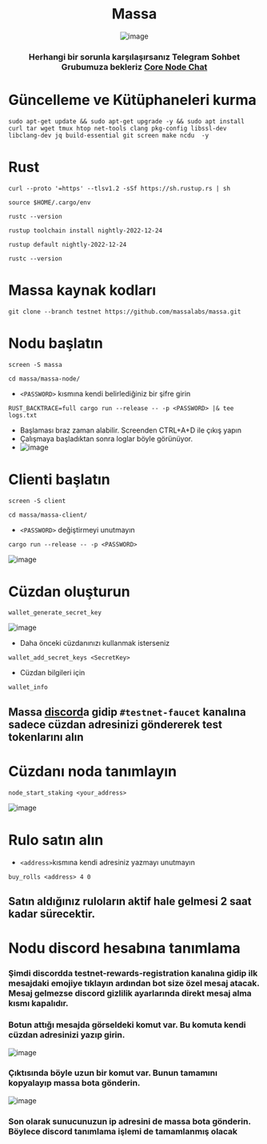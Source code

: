 <h1 align="center"> Massa </h1>
<div align="center">


  ![image](https://user-images.githubusercontent.com/108215275/222922517-cceadc51-a833-409d-8b70-386c360fe83c.png)


<h3>
  
Herhangi bir sorunla karşılaşırsanız Telegram Sohbet Grubumuza bekleriz [Core Node Chat](https://t.me/corenodechat)
  
</h3>
  
</div>



# Güncelleme ve Kütüphaneleri kurma
```
sudo apt-get update && sudo apt-get upgrade -y && sudo apt install curl tar wget tmux htop net-tools clang pkg-config libssl-dev libclang-dev jq build-essential git screen make ncdu  -y 
```
# Rust
```
curl --proto '=https' --tlsv1.2 -sSf https://sh.rustup.rs | sh
```
```
source $HOME/.cargo/env
```
```
rustc --version
```
```
rustup toolchain install nightly-2022-12-24
```
```
rustup default nightly-2022-12-24
```
```
rustc --version
```


# Massa kaynak kodları
```
git clone --branch testnet https://github.com/massalabs/massa.git
```

# Nodu başlatın
```
screen -S massa
```
```
cd massa/massa-node/
```
* `<PASSWORD>` kısmına kendi belirlediğiniz bir şifre girin
```
RUST_BACKTRACE=full cargo run --release -- -p <PASSWORD> |& tee logs.txt
```
* Başlaması braz zaman alabilir. Screenden CTRL+A+D ile çıkış yapın
* Çalışmaya başladıktan sonra loglar böyle görünüyor.
* ![image](https://user-images.githubusercontent.com/108215275/222924547-ab227a22-28d0-44ad-90d9-8c978279cf32.png)


# Clienti başlatın
```
screen -S client
```
```
cd massa/massa-client/
```
* `<PASSWORD>` değiştirmeyi unutmayın
```
cargo run --release -- -p <PASSWORD>
```
![image](https://user-images.githubusercontent.com/108215275/222924765-adc346c6-16df-428c-a579-39820d308629.png)

# Cüzdan oluşturun
```
wallet_generate_secret_key
```
![image](https://user-images.githubusercontent.com/108215275/222924877-35186a65-be60-40b0-9172-0ba9ce647e14.png)
* Daha önceki cüzdanınızı kullanmak isterseniz
```
wallet_add_secret_keys <SecretKey>
```
* Cüzdan bilgileri için
```
wallet_info
```
## Massa [discord](https://discord.gg/massa)a gidip `#testnet-faucet` kanalına sadece cüzdan adresinizi göndererek test tokenlarını alın

# Cüzdanı noda tanımlayın
```
node_start_staking <your_address>
```
![image](https://user-images.githubusercontent.com/108215275/222925056-4db91d2d-60f0-4074-89ca-5971d160800b.png)
# Rulo satın alın
* `<address>`kısmına kendi adresiniz yazmayı unutmayın
```
buy_rolls <address> 4 0
```
## Satın aldığınız ruloların aktif hale gelmesi 2 saat kadar sürecektir.

# Nodu discord hesabına tanımlama
### Şimdi discordda testnet-rewards-registration kanalına gidip ilk mesajdaki emojiye tıklayın ardından bot size özel mesaj atacak. Mesaj gelmezse discord gizlilik ayarlarında direkt mesaj alma kısmı kapalıdır.
### Botun attığı mesajda görseldeki komut var. Bu komuta kendi cüzdan adresinizi yazıp girin.
![image](https://user-images.githubusercontent.com/108215275/222925383-08caf3c3-0d50-46d2-a30f-3ff9b0ea3f71.png)

### Çıktısında böyle uzun bir komut var. Bunun tamamını kopyalayıp massa bota gönderin.
![image](https://user-images.githubusercontent.com/108215275/222925556-03e30f72-c791-4f75-adfd-01a5bfa74d8b.png)

### Son olarak sunucunuzun ip adresini de massa bota gönderin. Böylece discord tanımlama işlemi de tamamlanmış olacak






















